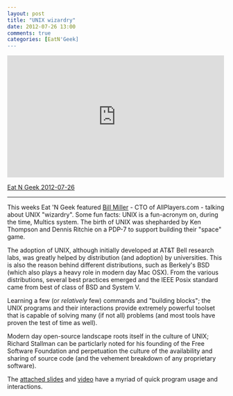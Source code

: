 ```yaml
---
layout: post
title: "UNIX wizardry"
date: 2012-07-26 13:00
comments: true
categories: [EatN'Geek]
---
```


<iframe src="http://player.vimeo.com/video/46470453" width="500" height="281" frameborder="0" webkitAllowFullScreen mozallowfullscreen allowFullScreen></iframe> <p><a href="http://vimeo.com/46470453">Eat N Geek 2012-07-26</a>

------

This weeks Eat 'N Geek featured [Bill Miller](http://twitter.com/bcmiller) - CTO of AllPlayers.com - talking about UNIX "wizardry". Some fun facts: UNIX is a fun-acronym on, during the time, Multics system. The birth of UNIX was shepharded by Ken Thompson and Dennis Ritchie on a PDP-7 to support building their "space" game.

The adoption of UNIX, although initially developed at AT&T Bell research labs, was greatly helped by distribution (and adoption) by universities. This is also the reason behind different distributions, such as Berkely's BSD (which also plays a heavy role in modern day Mac OSX). From the various distributions, several best practices emerged and the IEEE Posix standard came from best of class of BSD and System V.

Learning a few (or *relatively* few) commands and "building blocks"; the UNIX programs and their interactions provide extremely powerful toolset that is capable of solving many (if not all) problems (and most tools have proven the test of time as well).

Modern day open-source landscape roots itself in the culture of UNIX; Richard Stallman can be particlarly noted for his founding of the Free Software Foundation and perpetuation the culture of the availability and sharing of source code (and the vehement breakdown of any proprietary software).

The [attached slides](https://docs.google.com/a/allplayers.com/presentation/d/1iqtGnBn0StccUaxVbL8FQNwGp-upDt8U1lcauY1oogo/present#slide=id.g16072346_0_174) and [video](http://vimeo.com/46470453) have a myriad of quick program usage and interactions.


<script async class="speakerdeck-embed" data-id="5015605bb52c6f00020019ca" data-ratio="1.3333333333333333" src="//speakerdeck.com/assets/embed.js"></script>

